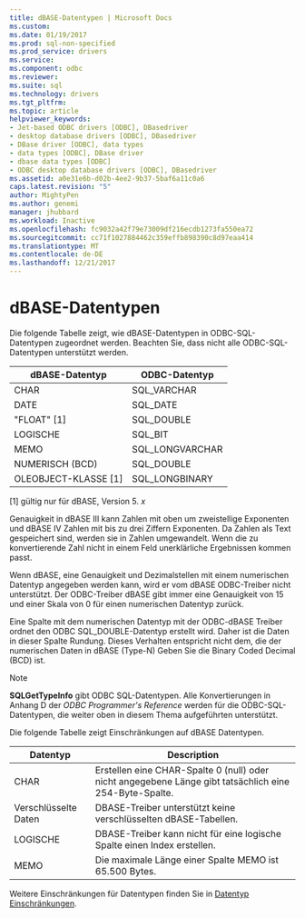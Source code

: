 ```yaml
---
title: dBASE-Datentypen | Microsoft Docs
ms.custom: 
ms.date: 01/19/2017
ms.prod: sql-non-specified
ms.prod_service: drivers
ms.service: 
ms.component: odbc
ms.reviewer: 
ms.suite: sql
ms.technology: drivers
ms.tgt_pltfrm: 
ms.topic: article
helpviewer_keywords:
- Jet-based ODBC drivers [ODBC], DBasedriver
- desktop database drivers [ODBC], DBasedriver
- DBase driver [ODBC], data types
- data types [ODBC], DBase driver
- dbase data types [ODBC]
- ODBC desktop database drivers [ODBC], DBasedriver
ms.assetid: a0e31e6b-d02b-4ee2-9b37-5baf6a11c0a6
caps.latest.revision: "5"
author: MightyPen
ms.author: genemi
manager: jhubbard
ms.workload: Inactive
ms.openlocfilehash: fc9032a42f79e73009df216ecdb1273fa550ea72
ms.sourcegitcommit: cc71f1027884462c359effb898390c8d97eaa414
ms.translationtype: MT
ms.contentlocale: de-DE
ms.lasthandoff: 12/21/2017
---
```

# <a name="dbase-data-types"></a>dBASE-Datentypen
Die folgende Tabelle zeigt, wie dBASE-Datentypen in ODBC-SQL-Datentypen zugeordnet werden. Beachten Sie, dass nicht alle ODBC-SQL-Datentypen unterstützt werden.  
  
|dBASE-Datentyp|ODBC-Datentyp|  
|---------------------|--------------------|  
|CHAR|SQL_VARCHAR|  
|DATE|SQL_DATE|  
|"FLOAT" [1]|SQL_DOUBLE|  
|LOGISCHE|SQL_BIT|  
|MEMO|SQL_LONGVARCHAR|  
|NUMERISCH (BCD)|SQL_DOUBLE|  
|OLEOBJECT-KLASSE [1]|SQL_LONGBINARY|  
  
 [1] gültig nur für dBASE, Version 5. *x*  
  
 Genauigkeit in dBASE III kann Zahlen mit oben um zweistellige Exponenten und dBASE IV Zahlen mit bis zu drei Ziffern Exponenten. Da Zahlen als Text gespeichert sind, werden sie in Zahlen umgewandelt. Wenn die zu konvertierende Zahl nicht in einem Feld unerklärliche Ergebnissen kommen passt.  
  
 Wenn dBASE, eine Genauigkeit und Dezimalstellen mit einem numerischen Datentyp angegeben werden kann, wird er vom dBASE ODBC-Treiber nicht unterstützt. Der ODBC-Treiber dBASE gibt immer eine Genauigkeit von 15 und einer Skala von 0 für einen numerischen Datentyp zurück.  
  
 Eine Spalte mit dem numerischen Datentyp mit der ODBC-dBASE Treiber ordnet den ODBC SQL_DOUBLE-Datentyp erstellt wird. Daher ist die Daten in dieser Spalte Rundung. Dieses Verhalten entspricht nicht dem, die der numerischen Daten in dBASE (Type-N) Geben Sie die Binary Coded Decimal (BCD) ist.  
  
> [!NOTE]  
>  **SQLGetTypeInfo** gibt ODBC SQL-Datentypen. Alle Konvertierungen in Anhang D der *ODBC Programmer's Reference* werden für die ODBC-SQL-Datentypen, die weiter oben in diesem Thema aufgeführten unterstützt.  
  
 Die folgende Tabelle zeigt Einschränkungen auf dBASE Datentypen.  
  
|Datentyp|Description|  
|---------------|-----------------|  
|CHAR|Erstellen eine CHAR-Spalte 0 (null) oder nicht angegebene Länge gibt tatsächlich eine 254-Byte-Spalte.|  
|Verschlüsselte Daten|DBASE-Treiber unterstützt keine verschlüsselten dBASE-Tabellen.|  
|LOGISCHE|DBASE-Treiber kann nicht für eine logische Spalte einen Index erstellen.|  
|MEMO|Die maximale Länge einer Spalte MEMO ist 65.500 Bytes.|  
  
 Weitere Einschränkungen für Datentypen finden Sie in [Datentyp Einschränkungen](../../odbc/microsoft/data-type-limitations.md).
